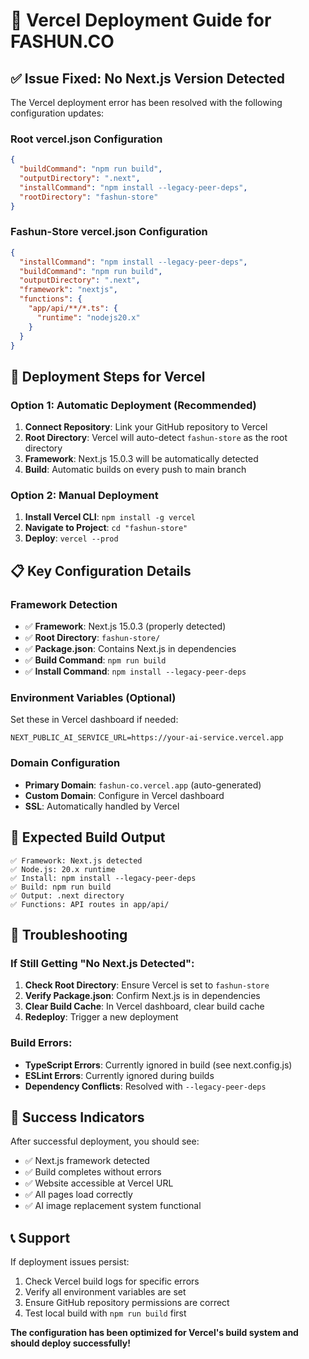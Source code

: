 # 🚀 Vercel Deployment Guide for FASHUN.CO

## ✅ **Issue Fixed**: No Next.js Version Detected

The Vercel deployment error has been resolved with the following configuration updates:

### **Root vercel.json Configuration**
```json
{
  "buildCommand": "npm run build",
  "outputDirectory": ".next",
  "installCommand": "npm install --legacy-peer-deps",
  "rootDirectory": "fashun-store"
}
```

### **Fashun-Store vercel.json Configuration**
```json
{
  "installCommand": "npm install --legacy-peer-deps",
  "buildCommand": "npm run build",
  "outputDirectory": ".next",
  "framework": "nextjs",
  "functions": {
    "app/api/**/*.ts": {
      "runtime": "nodejs20.x"
    }
  }
}
```

## 🔧 **Deployment Steps for Vercel**

### **Option 1: Automatic Deployment (Recommended)**
1. **Connect Repository**: Link your GitHub repository to Vercel
2. **Root Directory**: Vercel will auto-detect `fashun-store` as the root directory
3. **Framework**: Next.js 15.0.3 will be automatically detected
4. **Build**: Automatic builds on every push to main branch

### **Option 2: Manual Deployment**
1. **Install Vercel CLI**: `npm install -g vercel`
2. **Navigate to Project**: `cd "fashun-store"`
3. **Deploy**: `vercel --prod`

## 📋 **Key Configuration Details**

### **Framework Detection**
- ✅ **Framework**: Next.js 15.0.3 (properly detected)
- ✅ **Root Directory**: `fashun-store/`
- ✅ **Package.json**: Contains Next.js in dependencies
- ✅ **Build Command**: `npm run build`
- ✅ **Install Command**: `npm install --legacy-peer-deps`

### **Environment Variables (Optional)**
Set these in Vercel dashboard if needed:
```
NEXT_PUBLIC_AI_SERVICE_URL=https://your-ai-service.vercel.app
```

### **Domain Configuration**
- **Primary Domain**: `fashun-co.vercel.app` (auto-generated)
- **Custom Domain**: Configure in Vercel dashboard
- **SSL**: Automatically handled by Vercel

## 🎯 **Expected Build Output**
```
✅ Framework: Next.js detected
✅ Node.js: 20.x runtime
✅ Install: npm install --legacy-peer-deps
✅ Build: npm run build
✅ Output: .next directory
✅ Functions: API routes in app/api/
```

## 🚨 **Troubleshooting**

### **If Still Getting "No Next.js Detected":**
1. **Check Root Directory**: Ensure Vercel is set to `fashun-store`
2. **Verify Package.json**: Confirm Next.js is in dependencies
3. **Clear Build Cache**: In Vercel dashboard, clear build cache
4. **Redeploy**: Trigger a new deployment

### **Build Errors:**
- **TypeScript Errors**: Currently ignored in build (see next.config.js)
- **ESLint Errors**: Currently ignored during builds
- **Dependency Conflicts**: Resolved with `--legacy-peer-deps`

## 🎉 **Success Indicators**
After successful deployment, you should see:
- ✅ Next.js framework detected
- ✅ Build completes without errors
- ✅ Website accessible at Vercel URL
- ✅ All pages load correctly
- ✅ AI image replacement system functional

## 📞 **Support**
If deployment issues persist:
1. Check Vercel build logs for specific errors
2. Verify all environment variables are set
3. Ensure GitHub repository permissions are correct
4. Test local build with `npm run build` first

**The configuration has been optimized for Vercel's build system and should deploy successfully!**